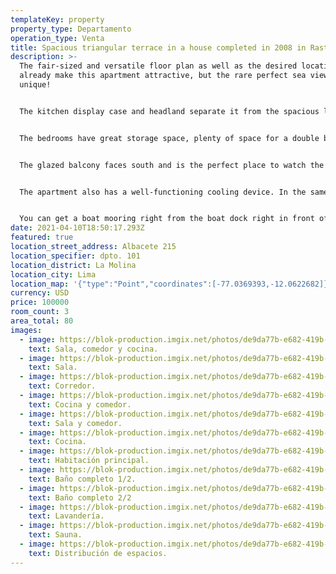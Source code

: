 ```yaml
---
templateKey: property
property_type: Departamento
operation_type: Venta
title: Spacious triangular terrace in a house completed in 2008 in Rastaspuisto
description: >-
  The fair-sized and versatile floor plan as well as the desired location
  already make this apartment attractive, but the rare perfect sea view makes it
  unique!


  The kitchen display case and headland separate it from the spacious living room. Black levels and stylish white furniture as well as refurbished appliances meet the needs of even the most demanding home chef. The living room basks in daylight by the sea and there is enough space for a group of sofas as well as for a large group of meals. A beautiful atmosphere brings a special atmosphere and leveling.


  The bedrooms have great storage space, plenty of space for a double bed and of course their own sea views. The kitchen has access to the utility room, which also has a second toilet. The entrance hall opens to a neat and spacious bathroom and sauna.


  The glazed balcony faces south and is the perfect place to watch the stunning archipelago landscape as the sun shines through the day.


  The apartment also has a well-functioning cooling device. In the same store, a parking space equipped with an electric car charging system is sold.


  You can get a boat mooring right from the boat dock right in front of the house by joining the Aurinkolahti boat club. The large sandy beach of Aurinkolahti opens next to it. Outdoor terrain next to the Uutelan and Kallahti peninsulas. Vuosaari's excellent golf course is also a short distance away. Excellent public transport links and varied local services nearby.
date: 2021-04-10T18:50:17.293Z
featured: true
location_street_address: Albacete 215
location_specifier: dpto. 101
location_district: La Molina
location_city: Lima
location_map: '{"type":"Point","coordinates":[-77.0369393,-12.0622682]}'
currency: USD
price: 100000
room_count: 3
area_total: 80
images:
  - image: https://blok-production.imgix.net/photos/de9da77b-e682-419b-822c-6994c87db8ad/1600341996_f3de2ae9.jpg?w=1070
    text: Sala, comedor y cocina.
  - image: https://blok-production.imgix.net/photos/de9da77b-e682-419b-822c-6994c87db8ad/1600342000_0a037444.jpg?w=1070
    text: Sala.
  - image: https://blok-production.imgix.net/photos/de9da77b-e682-419b-822c-6994c87db8ad/1600341994_5cedc5b0.jpg?w=1070
    text: Corredor.
  - image: https://blok-production.imgix.net/photos/de9da77b-e682-419b-822c-6994c87db8ad/1600341999_9213b797.jpg?w=1070
    text: Cocina y comedor.
  - image: https://blok-production.imgix.net/photos/de9da77b-e682-419b-822c-6994c87db8ad/1600342004_135a94ec.jpg?w=1070
    text: Sala y comedor.
  - image: https://blok-production.imgix.net/photos/de9da77b-e682-419b-822c-6994c87db8ad/1600341997_a9f6e8e8.jpg?w=1070
    text: Cocina.
  - image: https://blok-production.imgix.net/photos/de9da77b-e682-419b-822c-6994c87db8ad/1600342005_562633da.jpg?w=1070
    text: Habitación principal.
  - image: https://blok-production.imgix.net/photos/de9da77b-e682-419b-822c-6994c87db8ad/1600341992_6dd25077.jpg?w=1070
    text: Baño completo 1/2.
  - image: https://blok-production.imgix.net/photos/de9da77b-e682-419b-822c-6994c87db8ad/1600341993_ca6f43ec.jpg?w=1070
    text: Baño completo 2/2
  - image: https://blok-production.imgix.net/photos/de9da77b-e682-419b-822c-6994c87db8ad/1600341991_824512e5.jpg?w=1070
    text: Lavandería.
  - image: https://blok-production.imgix.net/photos/de9da77b-e682-419b-822c-6994c87db8ad/1600342000_a5dbdb57.jpg?w=1070
    text: Sauna.
  - image: https://blok-production.imgix.net/photos/de9da77b-e682-419b-822c-6994c87db8ad/1600760093_3f19b6d0.png?bg=E8F6F7
    text: Distribución de espacios.
---
```

